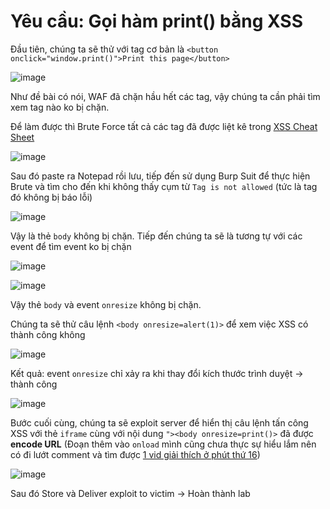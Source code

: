 # Yêu cầu: Gọi hàm print() bằng XSS

Đầu tiên, chúng ta sẽ thử với tag cơ bản là `<button onclick="window.print()">Print this page</button>`

![image](https://user-images.githubusercontent.com/72268643/150565584-bda29dcc-a7eb-4035-9421-f6d790f00e25.png)

Như đề bài có nói, WAF đã chặn hầu hết các tag, vậy chúng ta cần phải tìm xem tag nào ko bị chặn. 

Để làm được thì Brute Force tất cả các tag đã được liệt kê trong [XSS Cheat Sheet](https://portswigger.net/web-security/cross-site-scripting/cheat-sheet#waf-bypass-global-objects)

![image](https://user-images.githubusercontent.com/72268643/150566110-4884b486-7244-420b-9b56-46ce431ad510.png)

Sau đó paste ra Notepad rồi lưu, tiếp đến sử dụng Burp Suit để thực hiện Brute và tìm cho đến khi không thấy cụm từ `Tag is not allowed` (tức là tag đó không bị báo lỗi)

![image](https://user-images.githubusercontent.com/72268643/150574072-028ba39d-d83a-43f0-8c2e-de2ffb32d365.png)

Vậy là thẻ `body` không bị chặn. Tiếp đến chúng ta sẽ là tương tự với các event để tìm event ko bị chặn
  
![image](https://user-images.githubusercontent.com/72268643/150578589-4e4d45bd-7902-4333-b489-375863cc5f17.png)
  
![image](https://user-images.githubusercontent.com/72268643/150577096-c81374b0-a554-4656-9bc8-885a9be03b8b.png)

Vậy thẻ `body` và event `onresize` không bị chặn.  

Chúng ta sẽ thử câu lệnh `<body onresize=alert(1)>` để xem việc XSS có thành công không

![image](https://user-images.githubusercontent.com/72268643/150580289-dd03906c-7aac-41e7-b0bb-4611a2491df6.png)

Kết quả: event `onresize` chỉ xảy ra khi thay đổi kích thước trình duyệt -> thành công

![image](https://user-images.githubusercontent.com/72268643/150580397-7ad37ab8-d313-47f4-a9e5-bf1ee55d9ba3.png)

Bước cuối cùng, chúng ta sẽ exploit server để hiển thị câu lệnh tấn công XSS với thẻ `iframe` cùng với nội dung `"><body onresize=print()>` đã được **encode URL** 
(Đoạn thêm vào `onload` mình cũng chưa thực sự hiểu lắm nên có đi lướt comment và tìm được [1 vid giải thích ở phút thứ 16](https://www.youtube.com/watch?v=YN1SCj6_cU0))

![image](https://user-images.githubusercontent.com/72268643/150583237-52074334-db86-48fb-b8e5-14d6924c7e6e.png)

Sau đó Store và Deliver exploit to victim -> Hoàn thành lab
